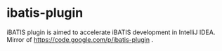 ibatis-plugin
=============

iBATIS plugin is aimed to accelerate iBATIS development in IntelliJ IDEA. Mirror of https://code.google.com/p/ibatis-plugin .
